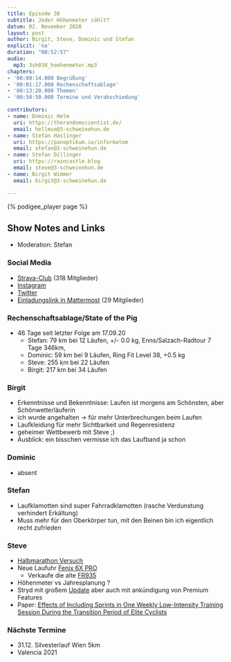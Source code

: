 ```yaml
---
title: Episode 38
subtitle: Jeder Höhenmeter zählt?
datum: 02. November 2020
layout: post
author: Birgit, Steve, Dominic und Stefan
explicit: 'no'
duration: "00:52:57"
audio:
  mp3: 3sh038_hoehenmeter.mp3
chapters:
- '00:00:14.000 Begrüßung'
- '00:01:17.000 Rechenschaftsablage'
- '00:13:20.000 Themen'
- '00:50:50.000 Termine und Verabschiedung'

contributors:
- name: Dominic Helm
  uri: https://therandomscientist.de/
  email: hellmue@3-schweinehun.de
- name: Stefan Haslinger
  uri: https://panoptikum.io/informatom
  email: stefan@3-schweinehun.de
- name: Stefan Dillinger
  uri: https://raincastle.blog
  email: steve@3-schweinehun.de
- name: Birgit Wimmer
  email: birgit@3-schweinehun.de

---
```


{% podigee_player page %}

## Show Notes and Links

* Moderation: Stefan

### Social Media

* [Strava-Club](https://www.strava.com/clubs/3schweinehunde) (318 Mitglieder)
* [Instagram](https://www.instagram.com/3_schweinehunde/)
* [Twitter](https://twitter.com/3schweinehunde)
* [Einladungslink in Mattermost](https://mattermost.informatom.com/signup_user_complete/?id=pniz51hpoiyqumcdeu11463o8h) (29 Mitglieder)

### Rechenschaftsablage/State of the Pig

* 46 Tage seit letzter Folge am 17.09.20
  * Stefan: 79 km bei 12 Läufen, +/- 0.0 kg, Enns/Salzach-Radtour 7 Tage 346km,
  * Dominic: 59 km bei 9 Läufen, Ring Fit Level 38, +0.5 kg
  * Steve: 255 km bei 22 Läufen
  * Birgit: 217 km bei 34 Läufen

### Birgit

* Erkenntnisse und Bekenntnisse: Laufen ist morgens am Schönsten, aber Schönwetterläuferin
* ich wurde angehalten -> für mehr Unterbrechungen beim Laufen
* Laufkleidung für mehr Sichtbarkeit und Regenresistenz
* geheimer Wettbewerb mit Steve ;)
* Ausblick: ein bisschen vermisse ich das Laufband ja schon

### Dominic

* absent

### Stefan

* Laufklamotten sind super Fahrradklamotten (rasche Verdunstung verhindert Erkältung)
* Muss mehr für den Oberkörper tun, mit den Beinen bin ich eigentlich recht zufrieden

### Steve

* [Halbmarathon Versuch](https://www.strava.com/activities/4240359310)
* Neue Laufuhr [Fenix 6X PRO](https://amzn.to/2Gm4uQJ)
  * Verkaufe die alte [FR935](https://amzn.to/2JrBb0h)
* Höhenmeter vs Jahresplanung ?
* Stryd mit großem [Update](https://hetgeheimvanhardlopen.nl/en/training-with-power-has-never-been-easier/) aber auch mit ankündigung von Premium Features
* Paper: [Effects of Including Sprints in One Weekly Low-Intensity Training Session During the Transition Period of Elite Cyclists](https://pubmed.ncbi.nlm.nih.gov/33041839/)

### Nächste Termine

* 31.12. Silvesterlauf Wien 5km
* Valencia 2021
